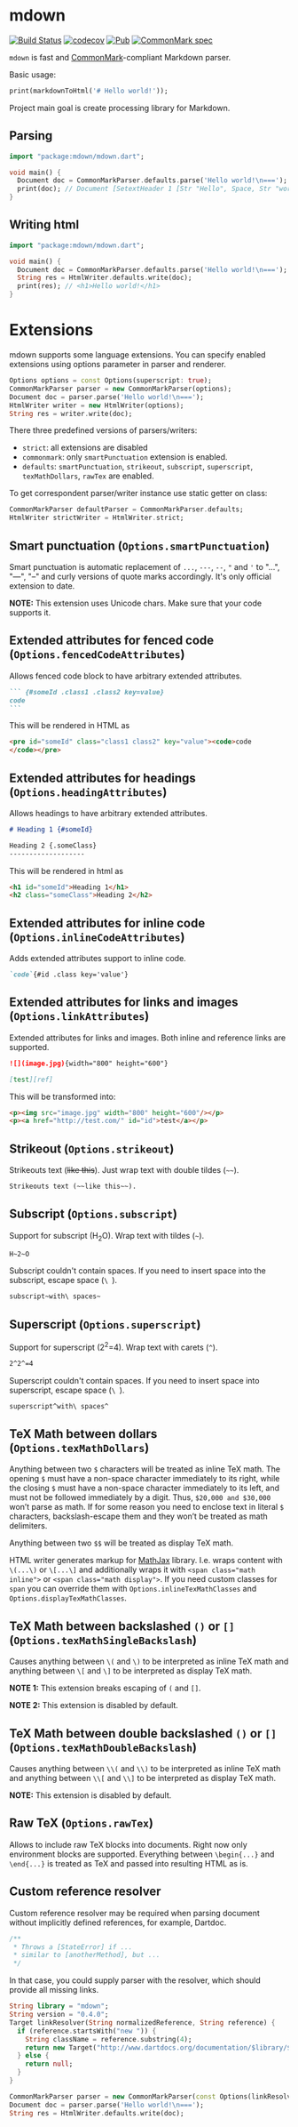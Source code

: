 mdown
=====

[![Build Status](https://travis-ci.org/dikmax/md_proc.svg?branch=master)](https://travis-ci.org/dikmax/md_proc)
[![codecov](https://codecov.io/gh/dikmax/md_proc/branch/master/graph/badge.svg)](https://codecov.io/gh/dikmax/md_proc)
[![Pub](https://img.shields.io/pub/v/md_proc.svg)](https://pub.dartlang.org/packages/md_proc)
[![CommonMark spec](https://img.shields.io/badge/commonmark-0.27-green.svg)](http://spec.commonmark.org/)

`mdown` is fast and [CommonMark][]-compliant Markdown parser.

Basic usage:

```dart
print(markdownToHtml('# Hello world!'));
```

Project main goal is create processing library for Markdown.


Parsing
-------

```dart
import "package:mdown/mdown.dart";

void main() {
  Document doc = CommonMarkParser.defaults.parse('Hello world!\n===');
  print(doc); // Document [SetextHeader 1 [Str "Hello", Space, Str "world", Str "!"]]
}
```


Writing html
------------

```dart
import "package:mdown/mdown.dart";

void main() {
  Document doc = CommonMarkParser.defaults.parse('Hello world!\n===');
  String res = HtmlWriter.defaults.write(doc);
  print(res); // <h1>Hello world!</h1>
}
```


Extensions
==========

mdown supports some language extensions. You can specify enabled extensions using options parameter in parser and
renderer.

```dart
Options options = const Options(superscript: true);
CommonMarkParser parser = new CommonMarkParser(options);
Document doc = parser.parse('Hello world!\n===');
HtmlWriter writer = new HtmlWriter(options);
String res = writer.write(doc);
```

There three predefined versions of parsers/writers:

- `strict`: all extensions are disabled
- `commonmark`: only `smartPunctuation` extension is enabled.
- `defaults`: `smartPunctuation`, `strikeout`, `subscript`,
  `superscript`, `texMathDollars`, `rawTex` are enabled.

To get correspondent parser/writer instance use static getter on class:

```dart
CommonMarkParser defaultParser = CommonMarkParser.defaults;
HtmlWriter strictWriter = HtmlWriter.strict;
```


Smart punctuation (`Options.smartPunctuation`)
----------------------------------------------

Smart punctuation is automatic replacement of `...`, `---`, `--`, `"`
and `'` to "…", "—", "–" and curly versions of quote marks accordingly.
It's only official extension to date.

**NOTE:** This extension uses Unicode chars. Make sure that your code
supports it.


Extended attributes for fenced code (`Options.fencedCodeAttributes`)
--------------------------------------------------------------------

Allows fenced code block to have arbitrary extended attributes.

``````md
``` {#someId .class1 .class2 key=value}
code
```
``````

This will be rendered in HTML as

```html
<pre id="someId" class="class1 class2" key="value"><code>code
</code></pre>
```


Extended attributes for headings (`Options.headingAttributes`)
--------------------------------------------------------------

Allows headings to have arbitrary extended attributes.

``````md
# Heading 1 {#someId}

Heading 2 {.someClass}
-------------------
``````

This will be rendered in html as

```html
<h1 id="someId">Heading 1</h1>
<h2 class="someClass">Heading 2</h2>
```


Extended attributes for inline code (`Options.inlineCodeAttributes`)
--------------------------------------------------------------------

Adds extended attributes support to inline code.

``````md
`code`{#id .class key='value'}
``````

Extended attributes for links and images (`Options.linkAttributes`)
-------------------------------------------------------------------

Extended attributes for links and images. Both inline and reference
links are supported.

``````md
![](image.jpg){width="800" height="600"}

[test][ref]
``````

This will be transformed into:

``````html
<p><img src="image.jpg" width="800" height="600"/></p>
<p><a href="http://test.com/" id="id">test</a></p>
``````

Strikeout (`Options.strikeout`)
-------------------------------

Strikeouts text (~~like this~~). Just wrap text with double tildes (`~~`).

```md
Strikeouts text (~~like this~~).
```


Subscript (`Options.subscript`)
-------------------------------

Support for subscript (H<sub>2</sub>O). Wrap text with tildes (`~`).

```md
H~2~O
```

Subscript couldn't contain spaces. If you need to insert space into the
subscript, escape space (`\ `).

```md
subscript~with\ spaces~
```


Superscript (`Options.superscript`)
-----------------------------------

Support for superscript (2<sup>2</sup>=4). Wrap text with carets (`^`).

```md
2^2^=4
```

Superscript couldn't contain spaces. If you need to insert space into
superscript, escape space (`\ `).

```md
superscript^with\ spaces^
```


TeX Math between dollars (`Options.texMathDollars`)
---------------------------------------------------

Anything between two `$` characters will be treated as inline TeX math.
The opening `$` must have a non-space character immediately to its
right, while the closing `$` must have a non-space character immediately
to its left, and must not be followed immediately by a digit. Thus,
`$20,000 and $30,000` won’t parse as math. If for some reason you need
to enclose text in literal `$` characters, backslash-escape them and
they won’t be treated as math delimiters.

Anything between two `$$` will be treated as display TeX math.

HTML writer generates markup for [MathJax][] library. I.e. wraps content
with `\(...\)` or `\[...\]` and additionally wraps it with
`<span class="math inline">` or `<span class="math display">`. If you
need custom classes for `span` you can override them with
`Options.inlineTexMathClasses` and `Options.displayTexMathClasses`.


TeX Math between backslashed `()` or `[]` (`Options.texMathSingleBackslash`)
----------------------------------------------------------------------------

Causes anything between `\(` and `\)` to be interpreted as inline TeX
math and anything between `\[` and `\]` to be interpreted as display
TeX math.

**NOTE 1:** This extension breaks escaping of `(` and `[]`.

**NOTE 2:** This extension is disabled by default.


TeX Math between double backslashed `()` or `[]` (`Options.texMathDoubleBackslash`)
-----------------------------------------------------------------------------------

Causes anything between `\\(` and `\\)` to be interpreted as inline TeX
math and anything between `\\[` and `\\]` to be interpreted as display
TeX math.

**NOTE:** This extension is disabled by default.


Raw TeX (`Options.rawTex`)
--------------------------

Allows to include raw TeX blocks into documents. Right now only
environment blocks are supported. Everything between `\begin{...}` and
`\end{...}` is treated as TeX and passed into resulting HTML as is.


Custom reference resolver
-------------------------

Custom reference resolver may be required when parsing document without
implicitly defined references, for example, Dartdoc.

```dart
/**
 * Throws a [StateError] if ...
 * similar to [anotherMethod], but ...
 */
```

In that case, you could supply parser with the resolver, which should
provide all missing links.

```dart
String library = "mdown";
String version = "0.4.0";
Target linkResolver(String normalizedReference, String reference) {
  if (reference.startsWith("new ")) {
    String className = reference.substring(4);
    return new Target("http://www.dartdocs.org/documentation/$library/$version/index.html#$library/$library.$className@id_$className-", null);
  } else {
    return null;
  }
}

CommonMarkParser parser = new CommonMarkParser(const Options(linkResolver: linkResolver));
Document doc = parser.parse('Hello world!\n===');
String res = HtmlWriter.defaults.write(doc);
```

[CommonMark]: http://commonmark.org/
[MathJax]: https://www.mathjax.org/
